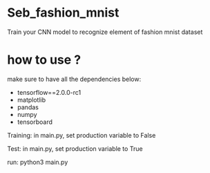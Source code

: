 # Seb_fashion_mnist
Train your CNN model to recognize element of fashion mnist dataset

# how to use ?

make sure to have all the dependencies below:
- tensorflow==2.0.0-rc1
- matplotlib
- pandas
- numpy
- tensorboard

Training:
in main.py, set production variable to False

Test:
in main.py, set production variable to True

run:
python3 main.py